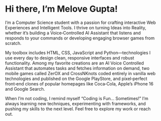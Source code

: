 # Hi there, I’m Melove Gupta!

I’m a Computer Science student with a passion for crafting interactive Web Experiences and Intelligent Tools. I thrive on turning Ideas into Reality, whether it’s building a Voice‑Controlled AI Assistant that listens and responds to your commands or developing engaging browser games from scratch.

My toolbox includes HTML, CSS, JavaScript and Python—technologies I use every day to design clean, responsive interfaces and robust functionality. Among my favorite creations are an AI Voice Controlled Assistant that automates tasks and fetches information on demand, two mobile games called ZerOX and CrossNKnots coded entirely in vanilla web technologies and published on the Google PlayStore, and pixel‑perfect front‑end clones of popular homepages like Coca‑Cola, Apple’s iPhone 16 and Google Search.

When I’m not coding, I remind myself “Coding is Fun… Sometimes!” I’m always learning new techniques, experimenting with frameworks, and pushing my skills to the next level. Feel free to explore my work or reach out.

<!---
MeloveGupta is a ✨ special ✨ repository because its `README.md` (this file) appears on your GitHub profile.
You can click the Preview link to take a look at your changes.
--->
